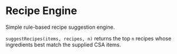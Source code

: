 # Recipe Engine

Simple rule-based recipe suggestion engine.

`suggestRecipes(items, recipes, n)` returns the top `n` recipes
whose ingredients best match the supplied CSA items.
